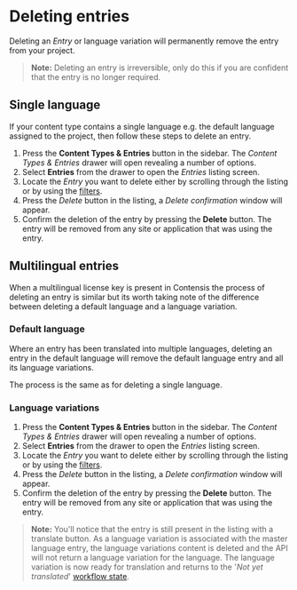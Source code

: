 # Deleting entries
Deleting an *Entry* or language variation will permanently remove the entry from your project.

> **Note:** Deleting an entry is irreversible, only do this if you are confident that the entry is no longer required.

## Single language
If your content type contains a single language e.g. the default language assigned to the project, then follow these steps to delete an entry.

1. Press the **Content Types & Entries** button in the sidebar. The *Content Types & Entries* drawer will open revealing a number of options.
2. Select **Entries** from the drawer to open the *Entries* listing screen.
3. Locate the *Entry* you want to delete either by scrolling through the listing or by using the [filters](/entries/view-and-filter-entries.md).
3. Press the *Delete* button in the listing, a *Delete confirmation* window will appear.
4. Confirm the deletion of the entry by pressing the **Delete** button. The entry will be removed from any site or application that was using the entry.

## Multilingual entries
When a multilingual license key is present in Contensis the process of deleting an entry is similar but its worth taking note of the difference between deleting a default language and a language variation.

### Default language
Where an entry has been translated into multiple languages, deleting an entry in the default language will remove the default language entry and all its language variations.

The process is the same as for deleting a single language.

### Language variations
1. Press the **Content Types & Entries** button in the sidebar. The *Content Types & Entries* drawer will open revealing a number of options.
2. Select **Entries** from the drawer to open the *Entries* listing screen.
3. Locate the *Entry* you want to delete either by scrolling through the listing or by using the [filters](/entries/view-and-filter-entries.md).
3. Press the *Delete* button in the listing, a *Delete confirmation* window will appear.
4. Confirm the deletion of the entry by pressing the **Delete** button. The entry will be removed from any site or application that was using the entry.

> **Note:** You'll notice that the entry is still present in the listing with a translate button. As a language variation is associated with the master language entry, the language variations content is deleted and the API will not return a language variation for the language. The language variation is now ready for translation and returns to the '*Not yet translated*' [workflow state](/entries/workflow-states.md).
